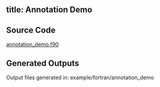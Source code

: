 title: Annotation Demo
---

## Source Code

[annotation_demo.f90](https://github.com/lazy-fortran/fortplot/blob/main/example/fortran/annotation_demo/annotation_demo.f90)
## Generated Outputs

Output files generated in: example/fortran/annotation_demo
